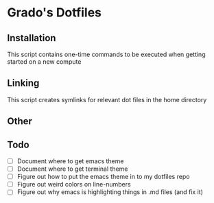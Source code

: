 # Grado's Dotfiles

## Installation
This script contains one-time commands to be executed when getting started on a new compute

## Linking
This script creates symlinks for relevant dot files in the home directory

## Other

## Todo
- [ ] Document where to get emacs theme
- [ ] Document where to get terminal theme
- [ ] Figure out how to put the emacs theme in to my dotfiles repo
- [ ] Figure out weird colors on line-numbers
- [ ] Figure out why emacs is highlighting things in .md files (and fix it)
